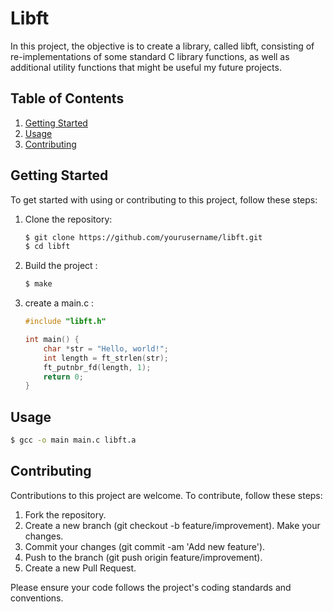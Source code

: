 # Libft

In this project, the objective is to create a library, called libft, consisting of re-implementations of some standard C library functions, as well as additional utility functions that might be useful my future projects.

## Table of Contents

1. [Getting Started](#getting-started)
2. [Usage](#usage)
3. [Contributing](#contributing)

## Getting Started

To get started with using or contributing to this project, follow these steps:

1. Clone the repository:

   ```bash
   $ git clone https://github.com/yourusername/libft.git
   $ cd libft
   ```
3. Build the project :
    ```bash
    $ make
    ```
4. create a main.c : 
    ```c
    #include "libft.h"

    int main() {
        char *str = "Hello, world!";
        int length = ft_strlen(str);
        ft_putnbr_fd(length, 1);
        return 0;
    }
    ```
## Usage
```bash
$ gcc -o main main.c libft.a
```
## Contributing
Contributions to this project are welcome. To contribute, follow these steps:

1. Fork the repository.
2. Create a new branch (git checkout -b feature/improvement).
Make your changes.
3. Commit your changes (git commit -am 'Add new feature').
4. Push to the branch (git push origin feature/improvement).
5. Create a new Pull Request.


Please ensure your code follows the project's coding standards and conventions.